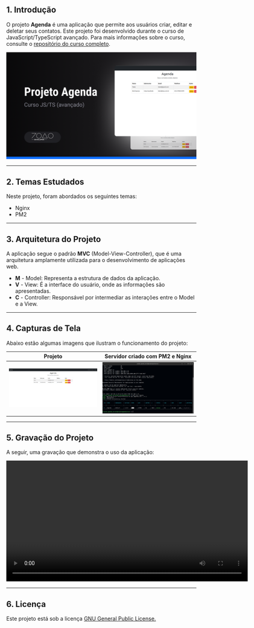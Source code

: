 
## 1. Introdução

O projeto **Agenda** é uma aplicação que permite aos usuários criar, editar e deletar seus contatos. Este projeto foi desenvolvido durante o curso de JavaScript/TypeScript avançado. Para mais informações sobre o curso, consulte o [repositório do curso completo](https://github.com/joaovic-tech/curso-js/).

![](./template/template.webp)

---

## 2. Temas Estudados

Neste projeto, foram abordados os seguintes temas:

- Nginx
- PM2

---

## 3. Arquitetura do Projeto

A aplicação segue o padrão **MVC** (Model-View-Controller), que é uma arquitetura amplamente utilizada para o desenvolvimento de aplicações web.

- **M** - Model: Representa a estrutura de dados da aplicação.
- **V** - View: É a interface do usuário, onde as informações são apresentadas.
- **C** - Controller: Responsável por intermediar as interações entre o Model e a View.

---

## 4. Capturas de Tela

Abaixo estão algumas imagens que ilustram o funcionamento do projeto:

|             Projeto              | Servidor criado com PM2 e Nginx |
| :------------------------------: | :-----------------------------: |
| ![](./template/application.png) |  ![](./template/teminal.png)   |

---

## 5. Gravação do Projeto

A seguir, uma gravação que demonstra o uso da aplicação:

<video width="640" controls>
  <source src="./template/rec.mp4" type="video/mp4">
  Seu navegador não suporta o formato de vídeo.
</video>

---

## 6. Licença

Este projeto está sob a licença [GNU General Public License.](./LICENSE)

